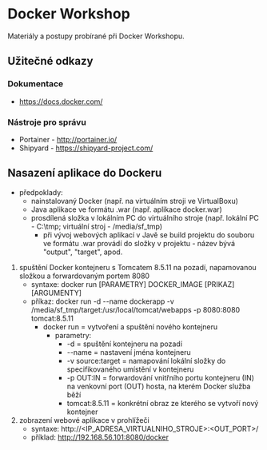 # Docker Workshop
Materiály a postupy probírané při Docker Workshopu.

## Užitečné odkazy
### Dokumentace
- https://docs.docker.com/
### Nástroje pro správu
- Portainer - http://portainer.io/
- Shipyard - https://shipyard-project.com/

## Nasazení aplikace do Dockeru
- předpoklady: 
  - nainstalovaný Docker (např. na virtuálním stroji ve VirtualBoxu)
  - Java aplikace ve formátu .war (např. aplikace docker.war)
  - prosdílená složka v lokálním PC do virtuálního stroje (např. lokální PC - C:\tmp; virtuální stroj - /media/sf_tmp)
      - při vývoj webových aplikací v Javě se build projektu do souboru ve formátu .war provádí do složky v projektu - název bývá "output", "target", apod.

1. spuštění Docker kontejneru s Tomcatem 8.5.11 na pozadí, napamovanou složkou a forwardovaným portem 8080
    - syntaxe: docker run [PARAMETRY] DOCKER_IMAGE [PRIKAZ] [ARGUMENTY]
    - příkaz: docker run -d --name dockerapp -v /media/sf_tmp/target:/usr/local/tomcat/webapps -p 8080:8080 tomcat:8.5.11
      - docker run = vytvoření a spuštění nového kontejneru
        - parametry:
           - -d = spuštění kontejneru na pozadí
           - --name = nastavení jména kontejneru
           - -v source:target = namapování lokální složky do specifikovaného umístění v kontejneru
           - -p OUT:IN = forwardování vnitřního portu kontejneru (IN) na venkovní port (OUT) hosta, na kterém Docker služba běží
           - tomcat:8.5.11 = konkrétní obraz ze kterého se vytvoří nový kontejner
2. zobrazení webové aplikace v prohlížeči
    - syntaxe: http://<IP_ADRESA_VIRTUALNIHO_STROJE>:<OUT_PORT>/<APLIKACE>
    - příklad: http://192.168.56.101:8080/docker
